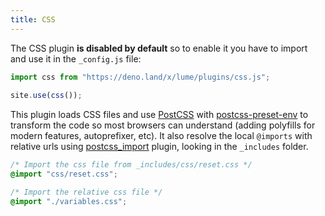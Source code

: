 ```yaml
---
title: CSS
---
```


The CSS plugin **is disabled by default** so to enable it you have to import and use it in the `_config.js` file:


```js
import css from "https://deno.land/x/lume/plugins/css.js";
  
site.use(css());
```

This plugin loads CSS files and use [PostCSS](https://postcss.org/) with [postcss-preset-env](https://preset-env.cssdb.org/) to transform the code so most browsers can understand (adding polyfills for modern features, autoprefixer, etc). It also resolve the local `@imports` with relative urls using [postcss_import](https://deno.land/x/postcss_import) plugin, looking in the `_includes` folder.

```css
/* Import the css file from _includes/css/reset.css */
@import "css/reset.css";

/* Import the relative css file */
@import "./variables.css";
```